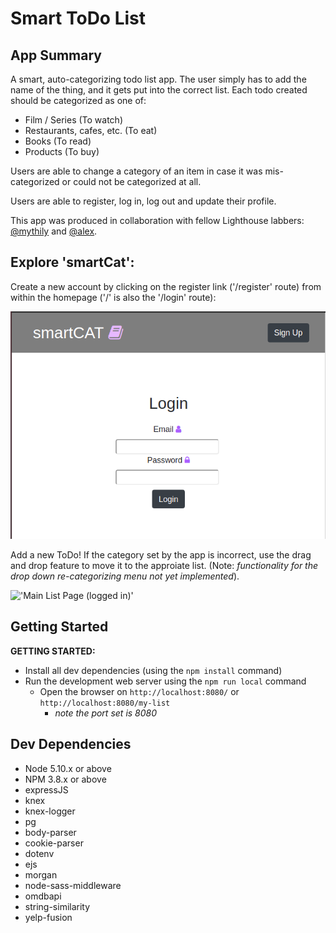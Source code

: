 # Smart ToDo List

## App Summary

A smart, auto-categorizing todo list app. The user simply has to add the name of the thing, and it gets put into the correct list. Each todo created should be categorized as one of:

* Film / Series (To watch)
* Restaurants, cafes, etc. (To eat)
* Books (To read)
* Products (To buy)

Users are able to change a category of an item in case it was mis-categorized or could not be categorized at all.

Users are able to register, log in, log out and update their profile.

This app was produced in collaboration with fellow Lighthouse labbers: [@mythily]('https://github.com/mmythily') and [@alex]('https://github.com/alex-ac2').

## Explore 'smartCat':

Create a new account by clicking on the register link ('/register' route) from within the homepage ('/' is also the '/login' route):

!['Main Page (not logged in)'](https://github.com/jo-wood/smartToDo/blob/master/docs/login_page.png)

Add a new ToDo! If the category set by the app is incorrect, use the drag and drop feature to move it to the approiate list. (Note: *functionality for the drop down re-categorizing menu not yet implemented*).

!['Main List Page (logged in)'](https://github.com/jo-wood/tinyApp/blob/master/docs/main_lists_page.png)

## Getting Started

**GETTING STARTED:**

* Install all dev dependencies (using the `npm install` command)
* Run the development web server using the `npm run local` command
  * Open the browser on `http://localhost:8080/` or `http://localhost:8080/my-list`
    * *note the port set is 8080*

## Dev Dependencies

* Node 5.10.x or above
* NPM 3.8.x or above
* expressJS
* knex
* knex-logger
* pg
* body-parser
* cookie-parser
* dotenv
* ejs
* morgan
* node-sass-middleware
* omdbapi
* string-similarity
* yelp-fusion
